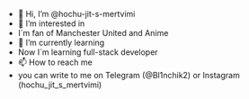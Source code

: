 - 👋 Hi, I’m @hochu-jit-s-mertvimi
- 👀 I’m interested in
- I`m fan of Manchester United and Anime
- 🌱 I’m currently learning 
- Now I`m learning full-stack developer
- 📫 How to reach me 
- you can write to me on Telegram (@Bl1nchik2) or Instagram (hochu_jit_s_mertvimi)

<!---
hochu-jit-s-mertvimi/hochu-jit-s-mertvimi is a ✨ special ✨ repository because its `README.md` (this file) appears on your GitHub profile.
You can click the Preview link to take a look at your changes.
--->
